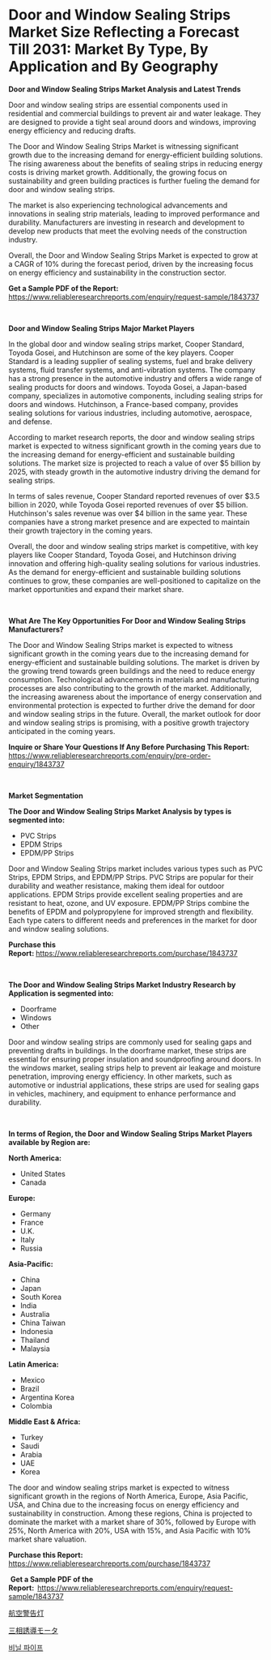 <p><h1>Door and Window Sealing Strips Market Size Reflecting a Forecast Till 2031: Market By Type, By Application and By Geography</h1></p><p><strong>Door and Window Sealing Strips Market Analysis and Latest Trends</strong></p>
<p><p>Door and window sealing strips are essential components used in residential and commercial buildings to prevent air and water leakage. They are designed to provide a tight seal around doors and windows, improving energy efficiency and reducing drafts.</p><p>The Door and Window Sealing Strips Market is witnessing significant growth due to the increasing demand for energy-efficient building solutions. The rising awareness about the benefits of sealing strips in reducing energy costs is driving market growth. Additionally, the growing focus on sustainability and green building practices is further fueling the demand for door and window sealing strips.</p><p>The market is also experiencing technological advancements and innovations in sealing strip materials, leading to improved performance and durability. Manufacturers are investing in research and development to develop new products that meet the evolving needs of the construction industry.</p><p>Overall, the Door and Window Sealing Strips Market is expected to grow at a CAGR of 10% during the forecast period, driven by the increasing focus on energy efficiency and sustainability in the construction sector.</p></p>
<p><strong>Get a Sample PDF of the Report:&nbsp;</strong> <a href="https://www.reliableresearchreports.com/enquiry/request-sample/1843737">https://www.reliableresearchreports.com/enquiry/request-sample/1843737</a></p>
<p>&nbsp;</p>
<p><strong>Door and Window Sealing Strips Major Market Players</strong></p>
<p><p>In the global door and window sealing strips market, Cooper Standard, Toyoda Gosei, and Hutchinson are some of the key players. Cooper Standard is a leading supplier of sealing systems, fuel and brake delivery systems, fluid transfer systems, and anti-vibration systems. The company has a strong presence in the automotive industry and offers a wide range of sealing products for doors and windows. Toyoda Gosei, a Japan-based company, specializes in automotive components, including sealing strips for doors and windows. Hutchinson, a France-based company, provides sealing solutions for various industries, including automotive, aerospace, and defense.</p><p>According to market research reports, the door and window sealing strips market is expected to witness significant growth in the coming years due to the increasing demand for energy-efficient and sustainable building solutions. The market size is projected to reach a value of over $5 billion by 2025, with steady growth in the automotive industry driving the demand for sealing strips.</p><p>In terms of sales revenue, Cooper Standard reported revenues of over $3.5 billion in 2020, while Toyoda Gosei reported revenues of over $5 billion. Hutchinson's sales revenue was over $4 billion in the same year. These companies have a strong market presence and are expected to maintain their growth trajectory in the coming years.</p><p>Overall, the door and window sealing strips market is competitive, with key players like Cooper Standard, Toyoda Gosei, and Hutchinson driving innovation and offering high-quality sealing solutions for various industries. As the demand for energy-efficient and sustainable building solutions continues to grow, these companies are well-positioned to capitalize on the market opportunities and expand their market share.</p></p>
<p>&nbsp;</p>
<p><strong>What Are The Key Opportunities For Door and Window Sealing Strips Manufacturers?</strong></p>
<p><p>The Door and Window Sealing Strips market is expected to witness significant growth in the coming years due to the increasing demand for energy-efficient and sustainable building solutions. The market is driven by the growing trend towards green buildings and the need to reduce energy consumption. Technological advancements in materials and manufacturing processes are also contributing to the growth of the market. Additionally, the increasing awareness about the importance of energy conservation and environmental protection is expected to further drive the demand for door and window sealing strips in the future. Overall, the market outlook for door and window sealing strips is promising, with a positive growth trajectory anticipated in the coming years.</p></p>
<p><strong>Inquire or Share Your Questions If Any Before Purchasing This Report:</strong> <a href="https://www.reliableresearchreports.com/enquiry/pre-order-enquiry/1843737">https://www.reliableresearchreports.com/enquiry/pre-order-enquiry/1843737</a></p>
<p>&nbsp;</p>
<p><strong>Market Segmentation</strong></p>
<p><strong>The Door and Window Sealing Strips Market Analysis by types is segmented into:</strong></p>
<p><ul><li>PVC Strips</li><li>EPDM Strips</li><li>EPDM/PP Strips</li></ul></p>
<p><p>Door and Window Sealing Strips market includes various types such as PVC Strips, EPDM Strips, and EPDM/PP Strips. PVC Strips are popular for their durability and weather resistance, making them ideal for outdoor applications. EPDM Strips provide excellent sealing properties and are resistant to heat, ozone, and UV exposure. EPDM/PP Strips combine the benefits of EPDM and polypropylene for improved strength and flexibility. Each type caters to different needs and preferences in the market for door and window sealing solutions.</p></p>
<p><strong>Purchase this Report:&nbsp;</strong><a href="https://www.reliableresearchreports.com/purchase/1843737">https://www.reliableresearchreports.com/purchase/1843737</a></p>
<p>&nbsp;</p>
<p><strong>The Door and Window Sealing Strips Market Industry Research by Application is segmented into:</strong></p>
<p><ul><li>Doorframe</li><li>Windows</li><li>Other</li></ul></p>
<p><p>Door and window sealing strips are commonly used for sealing gaps and preventing drafts in buildings. In the doorframe market, these strips are essential for ensuring proper insulation and soundproofing around doors. In the windows market, sealing strips help to prevent air leakage and moisture penetration, improving energy efficiency. In other markets, such as automotive or industrial applications, these strips are used for sealing gaps in vehicles, machinery, and equipment to enhance performance and durability.</p></p>
<p>&nbsp;</p>
<p><strong>In terms of Region, the Door and Window Sealing Strips Market Players available by Region are:</strong></p>
<p>
    <p> <strong> North America: </strong>
        <ul>
            <li>United States</li>
            <li>Canada</li>
        </ul>
        </p> 
    <p> <strong> Europe: </strong>
        <ul>
            <li>Germany</li>
            <li>France</li>
            <li>U.K.</li>
            <li>Italy</li>
            <li>Russia</li>
        </ul>
        </p> 
    <p> <strong> Asia-Pacific: </strong>
        <ul>
            <li>China</li>
            <li>Japan</li>
            <li>South Korea</li>
            <li>India</li>
            <li>Australia</li>
            <li>China Taiwan</li>
            <li>Indonesia</li>
            <li>Thailand</li>
            <li>Malaysia</li>
        </ul>
        </p> 
    <p> <strong> Latin America: </strong>
        <ul>
            <li>Mexico</li>
            <li>Brazil</li>
            <li>Argentina Korea</li>
            <li>Colombia</li>
        </ul>
        </p> 
    <p> <strong> Middle East & Africa: </strong>
        <ul>
            <li>Turkey</li>
            <li>Saudi</li>
            <li>Arabia</li>
            <li>UAE</li>
            <li>Korea</li>
        </ul>
    </p>
    </p>
<p><p>The door and window sealing strips market is expected to witness significant growth in the regions of North America, Europe, Asia Pacific, USA, and China due to the increasing focus on energy efficiency and sustainability in construction. Among these regions, China is projected to dominate the market with a market share of 30%, followed by Europe with 25%, North America with 20%, USA with 15%, and Asia Pacific with 10% market share valuation.</p></p>
<p><strong>Purchase this Report: </strong><a href="https://www.reliableresearchreports.com/purchase/1843737">https://www.reliableresearchreports.com/purchase/1843737</a></p>
<p>&nbsp;<strong>Get a Sample PDF of the Report:&nbsp;&nbsp;</strong><a href="https://www.reliableresearchreports.com/enquiry/request-sample/1843737">https://www.reliableresearchreports.com/enquiry/request-sample/1843737</a></p>
<p><strong></strong></p>
<p><p><a href="https://github.com/JacksonWiza1924/Market-Research-Report-List-1/blob/main/22862857897.md">航空警告灯</a></p><p><a href="https://github.com/Calvi3ynJerde867/Market-Research-Report-List-1/blob/main/82326497896.md">三相誘導モータ</a></p><p><a href="https://github.com/RichardLueilwitz787/Market-Research-Report-List-1/blob/main/87785257407.md">비닐 파이프</a></p></p>